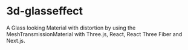 # 3d-glasseffect
A Glass looking Material with distortion by using the MeshTransmissionMaterial with Three.js, React, React Three Fiber and Next.js.

